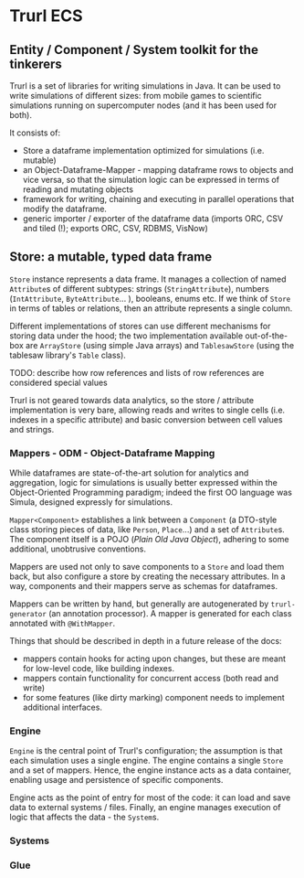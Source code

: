 # Trurl ECS

## Entity / Component / System toolkit for the tinkerers

Trurl is a set of libraries for writing simulations in Java. It can be used to write simulations of different
sizes: from mobile games to scientific simulations running on supercomputer nodes (and it has been used for both).

It consists of:

- Store a dataframe implementation optimized for simulations (i.e. mutable)
- an Object-Dataframe-Mapper - mapping dataframe rows to objects and vice versa, so that the simulation logic can be expressed in terms of reading and mutating objects
- framework for writing, chaining and executing in parallel operations that modify the dataframe.
- generic importer / exporter of the dataframe data (imports ORC, CSV and tiled (!); exports ORC, CSV, RDBMS, VisNow)

## Store: a mutable, typed data frame

`Store` instance represents a data frame. It manages a collection of named `Attribute`s of different subtypes: strings
(`StringAttribute`), numbers (`IntAttribute`, `ByteAttribute`... ), booleans, enums etc. If we think of `Store` in
terms of tables or relations, then an attribute represents a single column.

Different implementations of stores can use different mechanisms for storing data under the hood;
the two implementation available out-of-the-box are `ArrayStore` (using simple Java arrays)
and `TablesawStore` (using the tablesaw library's `Table` class).

TODO: describe how row references and lists of row references are considered special values

Trurl is not geared towards data analytics, so the store / attribute implementation is very bare, allowing reads and 
writes to single cells (i.e. indexes in a specific attribute) and basic conversion between cell values and strings.

### Mappers - ODM - Object-Dataframe Mapping

While dataframes are state-of-the-art solution for analytics and aggregation,
logic for simulations is usually better expressed within the Object-Oriented
Programming paradigm; indeed the first OO language was Simula, designed expressly
for simulations.

`Mapper<Component>` establishes a link between a `Component` (a DTO-style class storing pieces of data,
like `Person`, `Place`...) and a set of `Attribute`s. The component itself is a POJO (_Plain Old Java Object_),
adhering to some additional, unobtrusive conventions.

Mappers are used not only to save components to a `Store` and load them back, but also configure a store 
by creating the necessary attributes. In a way, components and their mappers serve as schemas for dataframes.

Mappers can be written by hand, but generally are autogenerated by `trurl-generator` (an annotation processor).
A mapper is generated for each class annotated with `@WithMapper`.

Things that should be described in depth in a future release of the docs:
- mappers contain hooks for acting upon changes, but these are meant for low-level code, like building indexes.
- mappers contain functionality for concurrent access (both read and write)
- for some features (like dirty marking) component needs to implement additional interfaces.

### Engine

`Engine` is the central point of Trurl's configuration; the assumption is that each simulation uses a single
engine. The engine contains a single `Store` and a set of mappers. Hence, the engine
instance acts as a data container, enabling usage and persistence of specific components. 

Engine acts as the point of entry for most of the code: it can load and save data to external systems / files.
Finally, an engine manages execution of logic that affects the data - the `System`s.

### Systems

### Glue

